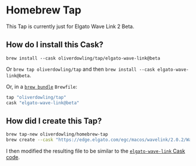 # Homebrew Tap

This Tap is currently just for Elgato Wave Link 2 Beta.

## How do I install this Cask?

`brew install --cask oliverdowling/tap/elgato-wave-link@beta`

Or `brew tap oliverdowling/tap` and then `brew install --cask elgato-wave-link@beta`.

Or, in a [`brew bundle`](https://github.com/Homebrew/homebrew-bundle) `Brewfile`:

```ruby
tap "oliverdowling/tap"
cask "elgato-wave-link@beta"
```

## How did I create this Tap?

```zsh
brew tap-new oliverdowling/homebrew-tap
brew create --cask "https://edge.elgato.com/egc/macos/wavelink/2.0.2/WaveLink_2.0.2.3431.pkg" --tap=oliverdowling/tap --set-name elgato-wave-link@beta
```

I then modified the resulting file to be similar to the [`elgato-wave-link` Cask code](https://github.com/Homebrew/homebrew-cask/blob/dc4c192b59003a7ea44c646d6a500298d9bcc244/Casks/e/elgato-wave-link.rb).
